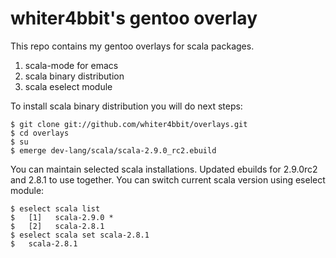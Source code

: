 # whiter4bbit's gentoo overlay

This repo contains my gentoo overlays for scala packages.

1. scala-mode for emacs
2. scala binary distribution
3. scala eselect module

To install scala binary distribution you will do next steps:

    $ git clone git://github.com/whiter4bbit/overlays.git
    $ cd overlays 
    $ su
    $ emerge dev-lang/scala/scala-2.9.0_rc2.ebuild

You can maintain selected scala installations. Updated ebuilds for 2.9.0rc2 and 2.8.1 to use together.
You can switch current scala version using eselect module:

    $ eselect scala list
    $   [1]   scala-2.9.0 *
    $   [2]   scala-2.8.1
    $ eselect scala set scala-2.8.1
    $   scala-2.8.1
    

